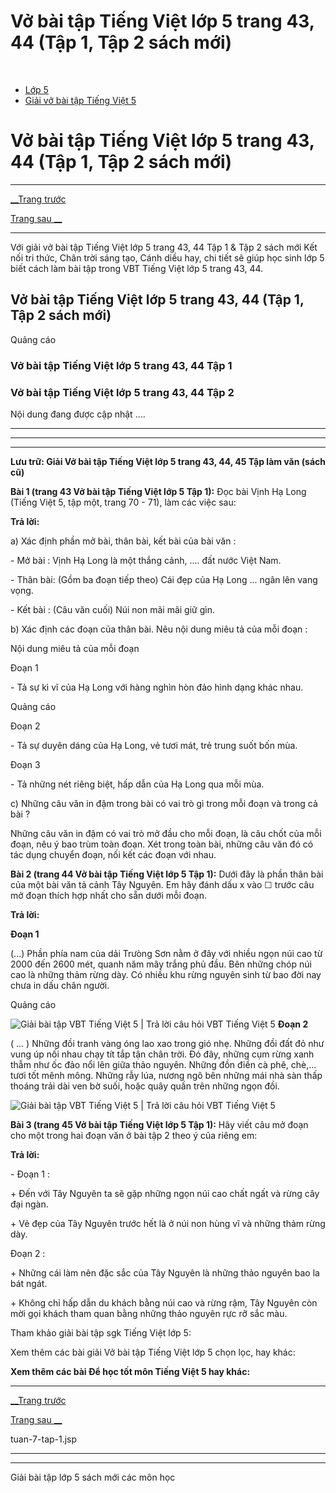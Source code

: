# Vở bài tập Tiếng Việt lớp 5 trang 43, 44 (Tập 1, Tập 2 sách mới)

﻿

  * [Lớp 5](https://vietjack.com/series/lop-5.jsp)
  * [Giải vở bài tập Tiếng Việt 5](https://vietjack.com/giai-vo-bai-tap-tieng-viet-5/index.jsp)



# Vở bài tập Tiếng Việt lớp 5 trang 43, 44 (Tập 1, Tập 2 sách mới)

* * *

[__Trang trước](https://vietjack.com/giai-vo-bai-tap-tieng-viet-5/tuan-7-tap-1.jsp)

[Trang sau __](https://vietjack.com/giai-vo-bai-tap-tieng-viet-5/tuan-7-tap-1.jsp)

* * *

Với giải vở bài tập Tiếng Việt lớp 5 trang 43, 44 Tập 1 & Tập 2 sách mới Kết nối tri thức, Chân trời sáng tạo, Cánh diều hay, chi tiết sẽ giúp học sinh lớp 5 biết cách làm bài tập trong VBT Tiếng Việt lớp 5 trang 43, 44.

## Vở bài tập Tiếng Việt lớp 5 trang 43, 44 (Tập 1, Tập 2 sách mới)

Quảng cáo

### Vở bài tập Tiếng Việt lớp 5 trang 43, 44 Tập 1

### Vở bài tập Tiếng Việt lớp 5 trang 43, 44 Tập 2

Nội dung đang được cập nhật ....

* * *

* * *

* * *

**Lưu trữ: Giải Vở bài tập Tiếng Việt lớp 5 trang 43, 44, 45 Tập làm văn (sách cũ)**

**Bài 1 (trang 43 Vở bài tập Tiếng Việt lớp 5 Tập 1):** Đọc bài Vịnh Hạ Long (Tiếng Việt 5, tập một, trang 70 - 71), làm các việc sau:

**Trả lời:**

a) Xác định phần mở bài, thân bài, kết bài của bài văn : 

\- Mở bài : Vịnh Hạ Long là một thắng cảnh, .... đất nước Việt Nam. 

\- Thân bài: (Gồm ba đoạn tiếp theo) Cái đẹp của Hạ Long ... ngân lên vang vọng. 

\- Kết bài : (Câu văn cuối) Núi non mãi mãi giữ gìn. 

b) Xác định các đoạn của thân bài. Nêu nội dung miêu tả của mỗi đoạn : 

Nội dung miêu tả của mỗi đoạn 

Đoạn 1 

\- Tả sự kì vĩ của Hạ Long với hàng nghìn hòn đảo hình dạng khác nhau. 

Quảng cáo

Đoạn 2 

\- Tả sự duyên dáng của Hạ Long, vẻ tươi mát, trẻ trung suốt bốn mùa. 

Đoạn 3 

\- Tả những nét riêng biệt, hấp dẫn của Hạ Long qua mỗi mùa. 

c) Những câu văn in đậm trong bài có vai trò gì trong mỗi đoạn và trong cả bài ? 

Những câu văn in đậm có vai trò mở đầu cho mỗi đoạn, là câu chốt của mỗi đoạn, nêu ý bao trùm toàn đoạn. Xét trong toàn bài, những câu văn đó có tác dụng chuyển đoạn, nối kết các đoạn với nhau. 

**Bài 2 (trang 44 Vở bài tập Tiếng Việt lớp 5 Tập 1):** Dưới đây là phần thân bài của một bài văn tả cảnh Tây Nguyên. Em hãy đánh dấu x vào ☐ trước câu mở đoạn thích hợp nhất cho sẵn dưới mỗi đoạn.

**Trả lời:**

**Đoạn 1**

(...) Phần phía nam của dải Trưòng Sơn nằm ở đây với nhiều ngọn núi cao từ 2000 đến 2600 mét, quanh năm mây trắng phủ đầu. Bên những chóp núi cao là những thảm rừng dày. Có nhiều khu rừng nguyên sinh từ bao đời nay chưa in dấu chân người. 

Quảng cáo

![Giải bài tập VBT Tiếng Việt 5 | Trả lời câu hỏi VBT Tiếng Việt 5](https://vietjack.com/giai-vo-bai-tap-tieng-viet-5/images/tap-lam-van-tuan-7-trang-43-44-45-tap-1.PNG) **Đoạn 2**

( ... ) Những đồi tranh vàng óng lao xao trong gió nhẹ. Những đồi đất đỏ như vung úp nối nhau chạy tít tắp tận chân trời. Đó đây, những cụm rừng xanh thẫm như ốc đảo nổi lên giữa thảo nguyên. Những đồn điền cà phê, chè,... tươi tốt mênh mông. Những rẫy lúa, nương ngô bên những mái nhà sàn thấp thoáng trải dài ven bờ suối, hoặc quây quần trên những ngọn đồi. 

![Giải bài tập VBT Tiếng Việt 5 | Trả lời câu hỏi VBT Tiếng Việt 5](https://vietjack.com/giai-vo-bai-tap-tieng-viet-5/images/tap-lam-van-tuan-7-trang-43-44-45-tap-1-1.PNG)

**Bài 3 (trang 45 Vở bài tập Tiếng Việt lớp 5 Tập 1):** Hãy viết câu mở đoạn cho một trong hai đoạn văn ở bài tập 2 theo ý của riêng em: 

**Trả lời:**

\- Đoạn 1 :

\+ Đến với Tây Nguyên ta sẽ gặp những ngọn núi cao chất ngất và rừng cây đại ngàn. 

\+ Vẻ đẹp của Tây Nguyên trước hết là ở núi non hùng vĩ và những thảm rừng dày. 

Đoạn 2 : 

\+ Những cái làm nên đặc sắc của Tây Nguyên là những thảo nguyên bao la bát ngát. 

\+ Không chỉ hấp dẫn du khách bằng núi cao và rừng rậm, Tây Nguyên còn mời gọi khách tham quan bằng những thảo nguyên rực rỡ sắc màu. 

Tham khảo giải bài tập sgk Tiếng Việt lớp 5:

Xem thêm các bài giải Vở bài tập Tiếng Việt lớp 5 chọn lọc, hay khác:

**Xem thêm các bài Để học tốt môn Tiếng Việt 5 hay khác:**

* * *

[__Trang trước](https://vietjack.com/giai-vo-bai-tap-tieng-viet-5/tuan-7-tap-1.jsp)

[Trang sau __](https://vietjack.com/giai-vo-bai-tap-tieng-viet-5/tuan-7-tap-1.jsp)

tuan-7-tap-1.jsp

* * *

* * *

Giải bài tập lớp 5 sách mới các môn học
